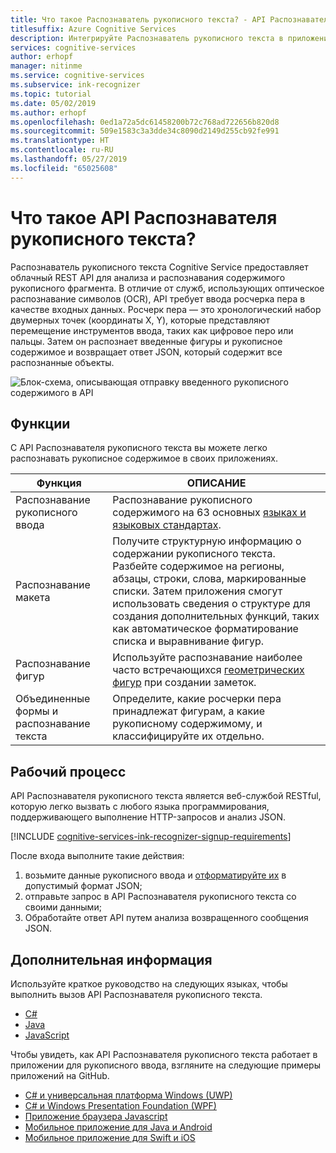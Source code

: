 ```yaml
---
title: Что такое Распознаватель рукописного текста? - API Распознавателя рукописного текста
titlesuffix: Azure Cognitive Services
description: Интегрируйте Распознаватель рукописного текста в приложения, веб-сайты, инструменты и другие решения, чтобы обеспечить...
services: cognitive-services
author: erhopf
manager: nitinme
ms.service: cognitive-services
ms.subservice: ink-recognizer
ms.topic: tutorial
ms.date: 05/02/2019
ms.author: erhopf
ms.openlocfilehash: 0ed1a72a5dc61458200b72c768ad722656b820d8
ms.sourcegitcommit: 509e1583c3a3dde34c8090d2149d255cb92fe991
ms.translationtype: HT
ms.contentlocale: ru-RU
ms.lasthandoff: 05/27/2019
ms.locfileid: "65025608"
---
```

# <a name="what-is-the-ink-recognizer-api"></a>Что такое API Распознавателя рукописного текста?


Распознаватель рукописного текста Cognitive Service предоставляет облачный REST API для анализа и распознавания содержимого рукописного фрагмента. В отличие от служб, использующих оптическое распознавание символов (OCR), API требует ввода росчерка пера в качестве входных данных. Росчерк пера — это хронологический набор двумерных точек (координаты X, Y), которые представляют перемещение инструментов ввода, таких как цифровое перо или пальцы. Затем он распознает введенные фигуры и рукописное содержимое и возвращает ответ JSON, который содержит все распознанные объекты.

![Блок-схема, описывающая отправку введенного рукописного содержимого в API](media/ink-recognizer-pen-graph.png)

## <a name="features"></a>Функции

С API Распознавателя рукописного текста вы можете легко распознавать рукописное содержимое в своих приложениях. 

|Функция  |ОПИСАНИЕ  |
|---------|---------|
| Распознавание рукописного ввода | Распознавание рукописного содержимого на 63 основных [языках и языковых стандартах](language-support.md). | 
| Распознавание макета | Получите структурную информацию о содержании рукописного текста. Разбейте содержимое на регионы, абзацы, строки, слова, маркированные списки. Затем приложения смогут использовать сведения о структуре для создания дополнительных функций, таких как автоматическое форматирование списка и выравнивание фигур. |
| Распознавание фигур | Используйте распознавание наиболее часто встречающихся [геометрических фигур](concepts/send-ink-data.md#shapes-recognized-by-the-ink-recognizer-api) при создании заметок. |
| Объединенные формы и распознавание текста | Определите, какие росчерки пера принадлежат фигурам, а какие рукописному содержимому, и классифицируйте их отдельно.|

## <a name="workflow"></a>Рабочий процесс

API Распознавателя рукописного текста является веб-службой RESTful, которую легко вызвать с любого языка программирования, поддерживающего выполнение HTTP-запросов и анализ JSON.

[!INCLUDE [cognitive-services-ink-recognizer-signup-requirements](../../../includes/cognitive-services-ink-recognizer-signup-requirements.md)]

После входа выполните такие действия:

1. возьмите данные рукописного ввода и [отформатируйте их](concepts/send-ink-data.md#sending-ink-data) в допустимый формат JSON;
1. отправьте запрос в API Распознавателя рукописного текста со своими данными;
1. Обработайте ответ API путем анализа возвращенного сообщения JSON.

## <a name="next-steps"></a>Дополнительная информация

Используйте краткое руководство на следующих языках, чтобы выполнить вызов API Распознавателя рукописного текста.
* [C#](quickstarts/csharp.md)
* [Java](quickstarts/java.md)
* [JavaScript](quickstarts/csharp.md)

Чтобы увидеть, как API Распознавателя рукописного текста работает в приложении для рукописного ввода, взгляните на следующие примеры приложений на GitHub.
* [C# и универсальная платформа Windows (UWP)](https://go.microsoft.com/fwlink/?linkid=2089803)  
* [C# и Windows Presentation Foundation (WPF)](https://go.microsoft.com/fwlink/?linkid=2089804)
* [Приложение браузера Javascript](https://go.microsoft.com/fwlink/?linkid=2089908)       
* [Мобильное приложение для Java и Android](https://go.microsoft.com/fwlink/?linkid=2089906)
* [Мобильное приложение для Swift и iOS](https://go.microsoft.com/fwlink/?linkid=2089805)
